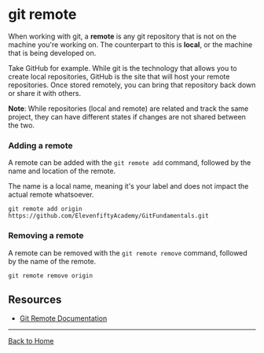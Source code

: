 # git remote

When working with git, a **remote** is any git repository that is not on the machine you're working on. The counterpart to this is **local**, or the machine that is being developed on. 

Take GitHub for example. While git is the technology that allows you to create local repositories, GitHub is the site that will host your remote repositories. Once stored remotely, you can bring that repository back down or share it with others. 

**Note**: While repositories (local and remote) are related and track the same project, they can have different states if changes are not shared between the two. 

### Adding a remote

A remote can be added with the `git remote add` command, followed by the name and location of the remote. 

The name is a local name, meaning it's your label and does not impact the actual remote whatsoever. 

```
git remote add origin https://github.com/ElevenfiftyAcademy/GitFundamentals.git
```

### Removing a remote

A remote can be removed with the `git remote remove` command, followed by the name of the remote. 
```
git remote remove origin
```

## Resources

- [Git Remote Documentation](https://git-scm.com/docs/git-remote)

---

[Back to Home](../README.md)